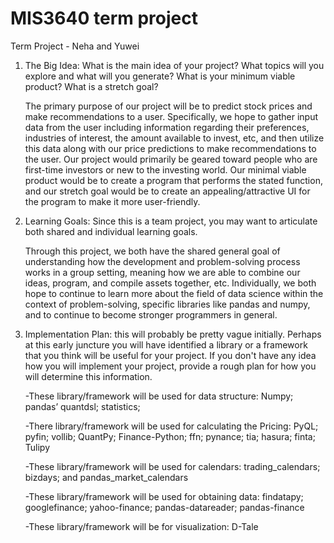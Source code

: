 # MIS3640 term project
 Term Project - Neha and Yuwei 
 
 1. The Big Idea: What is the main idea of your project? What topics will you explore and what will you generate? What is your minimum viable product? What is a stretch goal?

    The primary purpose of our project will be to predict stock prices and make recommendations to a user. Specifically, we hope to gather input data from the user including information regarding their preferences, industries of interest, the amount available to invest, etc, and then utilize this data along with our price predictions to make recommendations to the user. Our project would primarily be geared toward people who are first-time investors or new to the investing world. Our minimal viable product would be to create a program that performs the stated function, and our stretch goal would be to create an appealing/attractive UI for the program to make it more user-friendly. 

2. Learning Goals: Since this is a team project, you may want to articulate both shared and individual learning goals.

    Through this project, we both have the shared general goal of understanding how the development and problem-solving process works in a group setting, meaning how we are able to combine our ideas, program, and compile assets together, etc. Individually, we both hope to continue to learn more about the field of data science within the context of problem-solving, specific libraries like pandas and numpy, and to continue to become stronger programmers in general.

3. Implementation Plan: this will probably be pretty vague initially. Perhaps at this early juncture you will have identified a library or a framework that you think will be useful for your project. If you don't have any idea how you will implement your project, provide a rough plan for how you will determine this information.

    -These library/framework will be used for data structure: Numpy; pandas’ quantdsl; statistics; 

    -There library/framework will be used for calculating the Pricing: PyQL; pyfin; vollib; QuantPy; Finance-Python; ffn; pynance; tia; hasura; finta; Tulipy

    -These library/framework will be used for calendars: trading_calendars; bizdays; and pandas_market_calendars

    -These library/framework will be used for obtaining data: findatapy; googlefinance; yahoo-finance; pandas-datareader; pandas-finance
    
    -These library/framework will be for visualization: D-Tale

